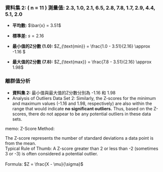 ### 資料集 2: \( n = 11 \) 測量值: 2.3, 1.0, 2.1, 6.5, 2.8, 7.8, 1.7, 2.9, 4.4, 5.1, 2.0

- **平均數:** 
$\bar{x} = 3.51\$

- **標準差:** 
 $s = 2.16$

- **最小值的Z分數 (1.0):** 
  $Z_{\text{min}} = \frac{1.0 - 3.51}{2.16} \approx -1.16  $

- **最大值的Z分數 (7.8):** 
  $Z_{\text{max}} = \frac{7.8 - 3.51}{2.16} \approx 1.98$

### 離群值分析
  - **資料集 2:** 最小值與最大值的Z分數分別為 -1.16 和 1.98
- Analysis of Outliers
Data Set 2: Similarly, the Z-scores for the minimum and maximum values (-1.16 and 1.98, respectively) are also within the range that would indicate **no significant outliers.** Thus, based on the Z-scores, there do not appear to be any potential outliers in these data sets.

memo:
Z-Score Method:

The Z-score represents the number of standard deviations a data point is from the mean.\
Typical Rule of Thumb:
A Z-score greater than 2 or less than -2 (sometimes 3 or -3) is often considered a potential outlier.\
\
Formula:
$Z = \frac{X - \mu}{\sigma}$

